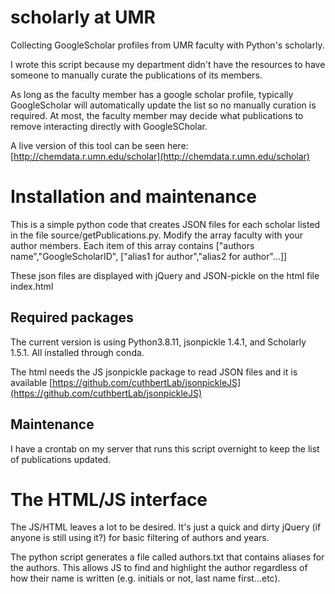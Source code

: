 # scholarly at UMR
 Collecting GoogleScholar profiles from UMR faculty with Python's scholarly.

I wrote this script because my department didn't have the resources to have someone to manually curate the publications of its members.

As long as the faculty member has a google scholar profile, typically GoogleScholar will automatically update the list so no manually curation is required. At most, the faculty
member may decide what publications to remove interacting directly with GoogleSCholar.

A live version of this tool can be seen here: [http://chemdata.r.umn.edu/scholar](http://chemdata.r.umn.edu/scholar)

# Installation and maintenance

This is a simple python code that creates JSON files for each scholar listed in the file source/getPublications.py.
Modify the array faculty with your author members. Each item of this array contains ["authors name","GoogleScholarID", ["alias1 for author","alias2 for author"...]]

These json files are displayed with jQuery and JSON-pickle on the html file index.html

## Required packages

The current version is using Python3.8.11, jsonpickle 1.4.1, and Scholarly 1.5.1. All installed through conda.

The html needs the JS jsonpickle package to read JSON files and it is available [https://github.com/cuthbertLab/jsonpickleJS](https://github.com/cuthbertLab/jsonpickleJS)

## Maintenance

I have a crontab on my server that runs this script overnight to keep the list of publications updated.

# The HTML/JS interface

The JS/HTML leaves a lot to be desired. It's just a quick and dirty jQuery (if anyone is still using it?) for basic filtering of authors and years.

The python script generates a file called authors.txt that contains aliases for the authors. This allows JS to find and highlight the author regardless of how their name is written (e.g. initials or not, last name first...etc).
